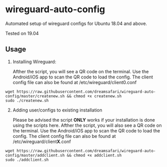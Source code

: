 # wireguard-auto-config
Automated setup of wireguard configs for Ubuntu 18.04 and above.

Tested on 19.04
## Usage
1. Installing Wireguard:

    Afther the script, you will see a QR code on the terminal. Use the Android/iOS app to scan the QR code to load the config. The client config file can also be found at /etc/wireguard/client0.conf

```shell
wget https://raw.githubusercontent.com/dreamsafari/wireguard-auto-config/master/createnew.sh && chmod +x createnew.sh
sudo ./createnew.sh
```

2. Adding user/configs to existing installation

    Please be advised the script **ONLY** works if your installation is done using the scripts here. Afther the script, you will also see a QR code on the terminal. Use the Android/iOS app to scan the QR code to load the config. The client config file can also be found at /etc/wireguard/client**X**.conf

```shell
wget https://raw.githubusercontent.com/dreamsafari/wireguard-auto-config/master/addclient.sh && chmod +x addclient.sh
sudo ./addclient.sh
```
